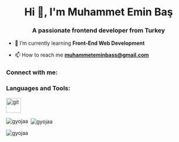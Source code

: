 <h1 align="center">Hi 👋, I'm Muhammet Emin Baş</h1>
<h3 align="center">A passionate frontend developer from Turkey</h3>

- 🌱 I’m currently learning **Front-End Web Development**

- 📫 How to reach me **muhammeteminbass@gmail.com**

<h3 align="left">Connect with me:</h3>
<p align="left">
</p>

<h3 align="left">Languages and Tools:</h3>
<p align="left"> <a href="https://git-scm.com/" target="_blank" rel="noreferrer"> <img src="https://www.vectorlogo.zone/logos/git-scm/git-scm-icon.svg" alt="git" width="40" height="40"/> </a> </p>

<p><img align="left" src="https://github-readme-stats.vercel.app/api/top-langs?username=gyojaa&show_icons=true&locale=en&layout=compact" alt="gyojaa" /></p>

<p>&nbsp;<img align="center" src="https://github-readme-stats.vercel.app/api?username=gyojaa&show_icons=true&locale=en" alt="gyojaa" /></p>

<p><img align="center" src="https://github-readme-streak-stats.herokuapp.com/?user=gyojaa&" alt="gyojaa" /></p>
